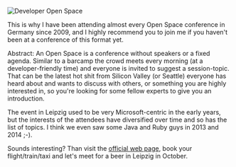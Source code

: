 ![Developer Open Space](https://thomasbandt.com/upload/devopenspace.jpg "Developer Open Space")

This is why I have been attending almost every Open Space conference in Germany since 2009, and I highly recommend you to join me if you haven't been at a conference of this format yet.

Abstract: An Open Space is a conference without speakers or a fixed agenda. Similar to a barcamp the crowd meets every morning (at a developer-friendly time) and everyone is invited to suggest a session-topic. That can be the latest hot shit from Silicon Valley (or Seattle) everyone has heard about and wants to discuss with others, or something you are highly interested in, so you're looking for some fellow experts to give you an introduction.

The event in Leipzig used to be very Microsoft-centric in the early years, but the interests of the attendees have diversified over time and so has the list of topics. I think we even saw some Java and Ruby guys in 2013 and 2014 ;-).

Sounds interesting? Than visit the [official web page](https://devopenspace.de/), book your flight/train/taxi and let's meet for a beer in Leipzig in October.
